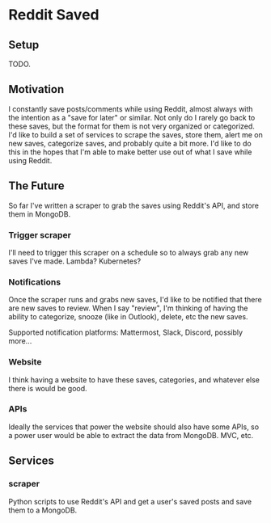 # Reddit Saved

## Setup
TODO.

## Motivation
I constantly save posts/comments while using Reddit, almost always with the intention as a "save for later" or similar. Not only do I rarely go back to these saves, but the format for them is not very organized or categorized. I'd like to build a set of services to scrape the saves, store them, alert me on new saves, categorize saves, and probably quite a bit more. I'd like to do this in the hopes that I'm able to make better use out of what I save while using Reddit.

## The Future
So far I've written a scraper to grab the saves using Reddit's API, and store them in MongoDB.

### Trigger scraper
I'll need to trigger this scraper on a schedule so to always grab any new saves I've made. Lambda? Kubernetes?

### Notifications
Once the scraper runs and grabs new saves, I'd like to be notified that there are new saves to review. When I say "review", I'm thinking of having the ability to categorize, snooze (like in Outlook), delete, etc the new saves.

Supported notification platforms: Mattermost, Slack, Discord, possibly more...

### Website
I think having a website to have these saves, categories, and whatever else there is would be good.

### APIs
Ideally the services that power the website should also have some APIs, so a power user would be able to extract the data from MongoDB. MVC, etc.

## Services

### scraper
Python scripts to use Reddit's API and get a user's saved posts and save them to a MongoDB.